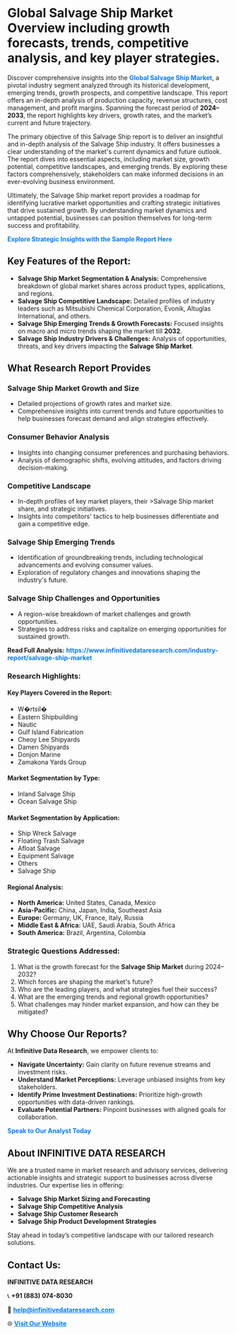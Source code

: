 <h1>Global Salvage Ship Market Overview including growth forecasts, trends, competitive analysis, and key player strategies.</h1>
<p>
Discover comprehensive insights into the 
<a href="https://www.infinitivedataresearch.com/industry-report/salvage-ship-market" rel="dofollow" style="color: #007BFF; text-decoration: none;"><strong>Global Salvage Ship Market</strong></a>, a pivotal industry segment analyzed through its historical development, emerging trends, growth prospects, and competitive landscape. This report offers an in-depth analysis of production capacity, revenue structures, cost management, and profit margins. Spanning the forecast period of <strong>2024–2033</strong>, the report highlights key drivers, growth rates, and the market’s current and future trajectory.
</p>
<p>
The primary objective of this Salvage Ship report is to deliver an insightful and in-depth analysis of the Salvage Ship industry. It offers businesses a clear understanding of the market's current dynamics and future outlook. The report dives into essential aspects, including market size, growth potential, competitive landscapes, and emerging trends. By exploring these factors comprehensively, stakeholders can make informed decisions in an ever-evolving business environment.
</p>
<p>
Ultimately, the Salvage Ship market report provides a roadmap for identifying lucrative market opportunities and crafting strategic initiatives that drive sustained growth. By understanding market dynamics and untapped potential, businesses can position themselves for long-term success and profitability.
</p>
<p>
<a href="https://www.infinitivedataresearch.com/request-sample/reportId=110381" style="color: #007BFF; text-decoration: none;"><strong>Explore Strategic Insights with the Sample Report Here</strong></a>
</p>

<h2>Key Features of the Report:</h2>
<ul>
<li><strong>Salvage Ship Market Segmentation & Analysis:</strong> Comprehensive breakdown of global market shares across product types, applications, and regions.</li>
<li><strong>Salvage Ship Competitive Landscape:</strong> Detailed profiles of industry leaders such as Mitsubishi Chemical Corporation, Evonik, Altuglas International, and others.</li>
<li><strong>Salvage Ship Emerging Trends & Growth Forecasts:</strong> Focused insights on macro and micro trends shaping the market till <strong>2032</strong>.</li>
<li><strong>Salvage Ship Industry Drivers & Challenges:</strong> Analysis of opportunities, threats, and key drivers impacting the <strong>Salvage Ship Market</strong>.</li>
</ul>

<h2>What Research Report Provides</h2>
<h3>Salvage Ship Market Growth and Size</h3>
<ul>
<li>Detailed projections of growth rates and market size.</li>
<li>Comprehensive insights into current trends and future opportunities to help businesses forecast demand and align strategies effectively.</li>
</ul>

<h3>Consumer Behavior Analysis</h3>
<ul>
<li>Insights into changing consumer preferences and purchasing behaviors.</li>
<li>Analysis of demographic shifts, evolving attitudes, and factors driving decision-making.</li>
</ul>

<h3>Competitive Landscape</h3>
<ul>
<li>In-depth profiles of key market players, their >Salvage Ship market share, and strategic initiatives.</li>
<li>Insights into competitors' tactics to help businesses differentiate and gain a competitive edge.</li>
</ul>

<h3>Salvage Ship Emerging Trends</h3>
<ul>
<li>Identification of groundbreaking trends, including technological advancements and evolving consumer values.</li>
<li>Exploration of regulatory changes and innovations shaping the industry's future.</li>
</ul>

<h3>Salvage Ship Challenges and Opportunities</h3>
<ul>
<li>A region-wise breakdown of market challenges and growth opportunities.</li>
<li>Strategies to address risks and capitalize on emerging opportunities for sustained growth.</li>
</ul>
<p><strong>Read Full Analysis:</strong> <a href="https://www.infinitivedataresearch.com/industry-report/salvage-ship-market" rel="dofollow" style="color: #007BFF; text-decoration: none;"><strong>https://www.infinitivedataresearch.com/industry-report/salvage-ship-market</strong></a></p>
<h3>Research Highlights:</h3>
<h4>Key Players Covered in the Report:</h4>
<ul><li>W�rtsil�</li><li>Eastern Shipbuilding</li><li>Nautic</li><li>Gulf Island Fabrication</li><li>Cheoy Lee Shipyards</li><li>Damen Shipyards</li><li>Donjon Marine</li><li>Zamakona Yards Group</li></ul>
<h4>Market Segmentation by Type:</h4>
<ul><li>Inland Salvage Ship</li><li>Ocean Salvage Ship</li></ul>
<h4>Market Segmentation by Application:</h4>
<ul><li>Ship Wreck Salvage</li><li>Floating Trash Salvage</li><li>Afloat Salvage</li><li>Equipment Salvage</li><li>Others</li><li>Salvage Ship</li></ul>

<h4>Regional Analysis:</h4>
<ul>
<li><strong>North America:</strong> United States, Canada, Mexico</li>
<li><strong>Asia-Pacific:</strong> China, Japan, India, Southeast Asia</li>
<li><strong>Europe:</strong> Germany, UK, France, Italy, Russia</li>
<li><strong>Middle East & Africa:</strong> UAE, Saudi Arabia, South Africa</li>
<li><strong>South America:</strong> Brazil, Argentina, Colombia</li>
</ul>

<h3>Strategic Questions Addressed:</h3>
<ol>
<li>What is the growth forecast for the <strong>Salvage Ship Market</strong> during 2024–2032?</li>
<li>Which forces are shaping the market's future?</li>
<li>Who are the leading players, and what strategies fuel their success?</li>
<li>What are the emerging trends and regional growth opportunities?</li>
<li>What challenges may hinder market expansion, and how can they be mitigated?</li>
</ol>

<h2>Why Choose Our Reports?</h2>
<p>At <strong>Infinitive Data Research</strong>, we empower clients to:</p>
<ul>
<li><strong>Navigate Uncertainty:</strong> Gain clarity on future revenue streams and investment risks.</li>
<li><strong>Understand Market Perceptions:</strong> Leverage unbiased insights from key stakeholders.</li>
<li><strong>Identify Prime Investment Destinations:</strong> Prioritize high-growth opportunities with data-driven rankings.</li>
<li><strong>Evaluate Potential Partners:</strong> Pinpoint businesses with aligned goals for collaboration.</li>
</ul>
<p><a href="https://www.infinitivedataresearch.com/industry-report/salvage-ship-market" rel="dofollow" style="color: #007BFF; text-decoration: none;"><strong>Speak to Our Analyst Today</strong></a></p>

<h2>About INFINITIVE DATA RESEARCH</h2>
<p>We are a trusted name in market research and advisory services, delivering actionable insights and strategic support to businesses across diverse industries. Our expertise lies in offering:</p>
<ul>
<li><strong>Salvage Ship Market Sizing and Forecasting</strong></li>
<li><strong>Salvage Ship Competitive Analysis</strong></li>
<li><strong>Salvage Ship Customer Research</strong></li>
<li><strong>Salvage Ship Product Development Strategies</strong></li>
</ul>
<p>Stay ahead in today’s competitive landscape with our tailored research solutions.</p>

<h2>Contact Us:</h2>
<p><strong>INFINITIVE DATA RESEARCH</strong></p>
<p>📞 <strong>+91 (883) 074-8030</strong></p>
<p>📧 <strong><a href="mailto:help@infinitivedataresearch.com" style="color: #007BFF;">help@infinitivedataresearch.com</a></strong></p>
<p>🌐 <strong><a href="https://www.infinitivedataresearch.com" rel="dofollow" style="color: #007BFF;">Visit Our Website</a></strong></p>